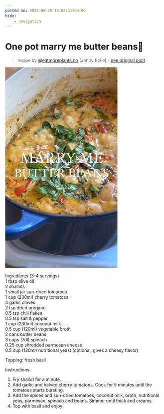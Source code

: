 ```yaml
---
posted on: 2024-08-19 15:02:41+00:00
hide:
    - navigation
---
```


# One pot marry me butter beans💍 

> recipe by [@eatmoreplants.no](https://www.instagram.com/eatmoreplants.no/) 
(Jenny Bolle) - [see original post](https://instagram.com/p/C-2wMbtKL8K)

![](../img/eatmoreplants.no_19-08-2024_1508.png)

  
Ingredients (3-4 servings)  
1 tbsp olive oil  
2 shallots  
1 small jar sun-dried tomatoes  
1 cup (230ml) cherry tomatoes  
4 garlic cloves  
2 tsp dried oregano  
0.5 tsp chili flakes  
0.5 tsp salt & pepper  
1 cup (230ml) coconut milk  
0.5 cup (120ml) vegetable broth  
2 cans butter beans  
3 cups (7dl) spinach  
0.25 cup shredded parmesan cheese  
0.5 cup (120ml) nutritional yeast (optional, gives a cheesy flavor)  
  
Topping: fresh basil  
  
Instructions  
1. Fry shallot for a minute.  
2. Add garlic and halved cherry tomatoes. Cook for 5 minutes until the tomatoes starts bursting.   
3. Add the spices and sun-dried tomatoes, coconut milk, broth, nutritional yeas, parmesan, spinach and beans. Simmer until thick and creamy.  
4. Top with basil and enjoy!   